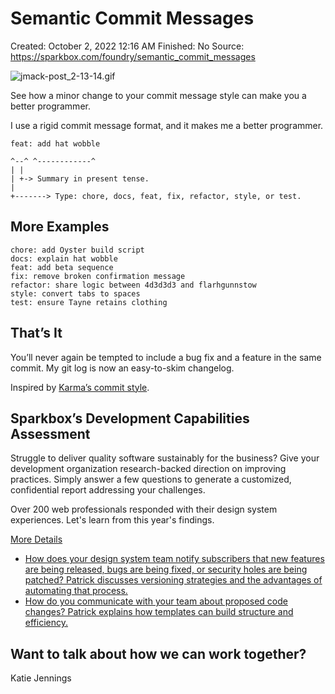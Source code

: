 # Semantic Commit Messages

Created: October 2, 2022 12:16 AM
Finished: No
Source: https://sparkbox.com/foundry/semantic_commit_messages

![jmack-post_2-13-14.gif](Semantic%20Commit%20Messages%20d20812a75c4643688bb711d8782032d7/jmack-post_2-13-14.gif)

See how a minor change to your commit message style can make you a better programmer.

I use a rigid commit message format, and it makes me a better programmer.

```
feat: add hat wobble

^--^ ^------------^
| |
| +-> Summary in present tense.
|
+-------> Type: chore, docs, feat, fix, refactor, style, or test.

```

## More Examples

```
chore: add Oyster build script
docs: explain hat wobble
feat: add beta sequence
fix: remove broken confirmation message
refactor: share logic between 4d3d3d3 and flarhgunnstow
style: convert tabs to spaces
test: ensure Tayne retains clothing

```

## That’s It

You’ll never again be tempted to include a bug fix and a feature in the same commit. My git log is now an easy-to-skim changelog.

Inspired by [Karma’s commit style](http://karma-runner.github.io/0.10/dev/git-commit-msg.html).

## Sparkbox’s Development Capabilities Assessment

Struggle to deliver quality software sustainably for the business? Give your development organization research-backed direction on improving practices. Simply answer a few questions to generate a customized, confidential report addressing your challenges.

Over 200 web professionals responded with their design system experiences. Let's learn from this year's findings.

[More Details](https://designsystemssurvey.seesparkbox.com/2022/) 

- [How does your design system team notify subscribers that new features are being released, bugs are being fixed, or security holes are being patched? Patrick discusses versioning strategies and the advantages of automating that process.](https://sparkbox.com/foundry/using_lerna_for_design_system_version_management)
- [How do you communicate with your team about proposed code changes? Patrick explains how templates can build structure and efficiency.](https://sparkbox.com/foundry/better_pull_requests_merge_requests_with_templates)

## Want to talk about how we can work together?

Katie Jennings